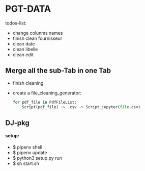# PGT-DATA

todos-list:

- change colunms names
- finish clean fournisseur 
- clean date
- clean libelle
- clean edit

## Merge all the sub-Tab in one Tab
- finish cleaning
- create a file_cleaning_generator:
 
  ```python
  for pdf_file in PdfFileList:
      Script(pdf_file) -> .csv -> Script_jupyter(file.csv)
  
  ```
    
## DJ-pkg
#### setup:
- $ pipenv shell
- $ pipenv update
- $ python3 setup.py run
- $ sh start.sh
